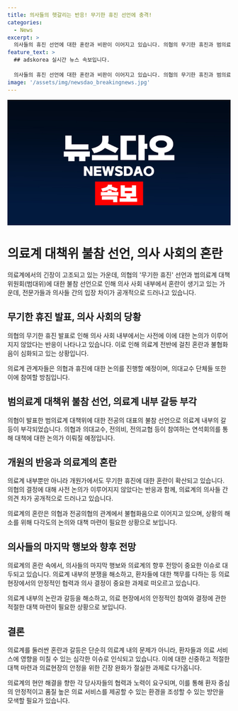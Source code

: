 ```yaml
---
title: 의사들의 헷갈리는 반응! 무기한 휴진 선언에 충격!
categories:
  - News
excerpt: >
  의사들의 휴진 선언에 대한 혼란과 비판이 이어지고 있습니다. 의협의 무기한 휴진과 범의료계 대책위원회(범대위)에 대한 전공의 대표의 불참 선언으로 의료계의 불협화음이 부각되고 있습니다. 의대교수와 개원의도 의견을 모아들고 있으며, 대책 논의를 위해 연석회의를 갖고 있습니다. 또한, 대전협은 협의체 구성에 참여하지 않겠다는 입장을 고수하며 의협의 결정 과정에 대한 비판을 제기했습니다.
feature_text: >
  ## adskorea 실시간 뉴스 속보입니다.

  의사들의 휴진 선언에 대한 혼란과 비판이 이어지고 있습니다. 의협의 무기한 휴진과 범의료계 대책위원회(범대위)에 대한 전공의 대표의 불참 선언으로 의료계의 불협화음이 부각되고 있습니다. 의대교수와 개원의도 의견을 모아들고 있으며, 대책 논의를 위해 연석회의를 갖고 있습니다. 또한, 대전협은 협의체 구성에 참여하지 않겠다는 입장을 고수하며 의협의 결정 과정에 대한 비판을 제기했습니다.
image: '/assets/img/newsdao_breakingnews.jpg'
---
```


<p><img src="/assets/img/newsdao_breakingnews.jpg" alt="adskorea 속보" /></p>

<h1>의료계 대책위 불참 선언, 의사 사회의 혼란</h1>

<p>의료계에서의 긴장이 고조되고 있는 가운데, 의협의 '무기한 휴진' 선언과 범의료계 대책위원회(범대위)에 대한 불참 선언으로 인해 의사 사회 내부에서 혼란이 생기고 있는 가운데, 전문가들과 의사들 간의 입장 차이가 공개적으로 드러나고 있습니다.</p>

<h2>무기한 휴진 발표, 의사 사회의 당황</h2>

<p data-ke-size="size16">의협의 무기한 휴진 발표로 인해 의사 사회 내부에서는 사전에 이에 대한 논의가 이루어지지 않았다는 반응이 나타나고 있습니다. 이로 인해 의료계 전반에 걸친 혼란과 불협화음이 심화되고 있는 상황입니다.</p>

<p>의료계 관계자들은 의협과 휴진에 대한 논의를 진행할 예정이며, 의대교수 단체들 또한 이에 참여할 방침입니다.</p>

<h2>범의료계 대책위 불참 선언, 의료계 내부 갈등 부각</h2>

<p data-ke-size="size16">의협이 발표한 범의료계 대책위에 대한 전공의 대표의 불참 선언으로 의료계 내부의 갈등이 부각되었습니다. 의협과 의대교수, 전의비, 전의교협 등이 참여하는 연석회의를 통해 대책에 대한 논의가 이뤄질 예정입니다.</p>

<h2>개원의 반응과 의료계의 혼란</h2>

<p data-ke-size="size16">의료계 내부뿐만 아니라 개원가에서도 무기한 휴진에 대한 혼란이 확산되고 있습니다. 의협의 결정에 대해 사전 논의가 이루어지지 않았다는 반응과 함께, 의료계의 의사들 간 의견 차가 공개적으로 드러나고 있습니다.</p>

<p>의료계의 혼란은 의협과 전공의협의 관계에서 불협화음으로 이어지고 있으며, 상황의 해소를 위해 다각도의 논의와 대책 마련이 필요한 상황으로 보입니다.</p>

<h2>의사들의 마지막 행보와 향후 전망</h2>

<p data-ke-size="size16">의료계의 혼란 속에서, 의사들의 마지막 행보와 의료계의 향후 전망이 중요한 이슈로 대두되고 있습니다. 의료계 내부의 분쟁을 해소하고, 환자들에 대한 책무를 다하는 등 의료 현장에서의 안정적인 협력과 의사 결정이 중요한 과제로 떠오르고 있습니다.</p>

<p>의료계 내부의 논란과 갈등을 해소하고, 의료 현장에서의 안정적인 참여와 결정에 관한 적절한 대책 마련이 필요한 상황으로 보입니다.</p>

<h2>결론</h2>

<p data-ke-size="size16">의료계를 둘러싼 혼란과 갈등은 단순히 의료계 내의 문제가 아니라, 환자들과 의료 서비스에 영향을 미칠 수 있는 심각한 이슈로 인식되고 있습니다. 이에 대한 신중하고 적절한 대책 마련과 의료현장의 안정을 위한 긴장 완화가 절실한 과제로 다가옵니다.</p>

<p>의료계의 현안 해결을 향한 각 당사자들의 협력과 노력이 요구되며, 이를 통해 환자 중심의 안정적이고 품질 높은 의료 서비스를 제공할 수 있는 환경을 조성할 수 있는 방안을 모색할 필요가 있습니다.</p>

